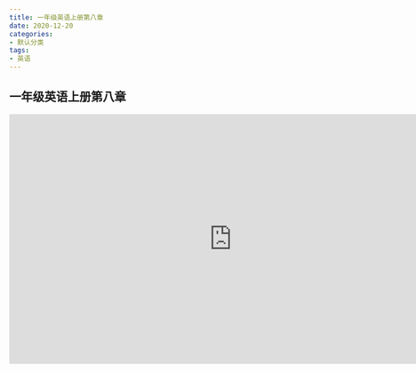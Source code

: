 ```yaml
---
title: 一年级英语上册第八章
date: 2020-12-20
categories:
- 默认分类
tags:
- 英语
---
```



## 一年级英语上册第八章

<iframe 
    height=450 
    width=800 
    src="https://cdn.jsdelivr.net/gh/qinghongjiao/cdn/school/1-1-8.mp4" 
    frameborder=0 
    allowfullscreen>
</iframe>

